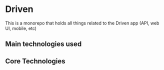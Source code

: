 # Driven
This is a monorepo that holds all things related to the Driven app (API, web UI, mobile, etc)

## Main technologies used

## Core Technologies